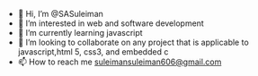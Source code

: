 - 👋 Hi, I’m @SASuleiman
- 👀 I’m interested in web and software development
- 🌱 I’m currently learning javascript
- 💞️ I’m looking to collaborate on any project that is applicable to javascript,html 5, css3, and embedded c 
- 📫 How to reach me suleimansuleiman606@gmail.com 

<!---
SASuleiman/SASuleiman is a ✨ special ✨ repository because its `README.md` (this file) appears on your GitHub profile.
You can click the Preview link to take a look at your changes.
--->
